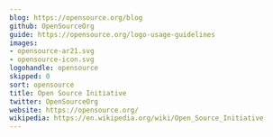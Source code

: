 ```yaml
---
blog: https://opensource.org/blog
github: OpenSourceOrg
guide: https://opensource.org/logo-usage-guidelines
images:
- opensource-ar21.svg
- opensource-icon.svg
logohandle: opensource
skipped: 0
sort: opensource
title: Open Source Initiative
twitter: OpenSourceOrg
website: https://opensource.org/
wikipedia: https://en.wikipedia.org/wiki/Open_Source_Initiative
---
```

